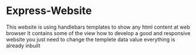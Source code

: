 # Express-Website
This website is using handlebars templates to show any html content at web browser
It contains some of the view how to develop a good and responsive website you just need to change the templete data value everything is already inbuilt 
